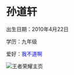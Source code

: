 # 孙道轩
出生日期：2010年4月22日 


学历：九年级


爱好：<font color=Blue>我不道啊</font>


![王者荣耀主页](https://bigjackson.us.kg/sdx/wz.jpg)